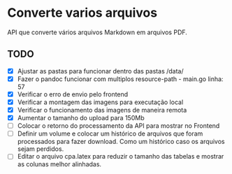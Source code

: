 # Converte varios arquivos

API que converte vários arquivos Markdown em arquivos PDF.


## TODO

- [x] Ajustar as pastas para funcionar dentro das pastas /data/
- [x] Fazer o pandoc funcionar com multiplos resource-path - main.go linha: 57
- [x] Verificar o erro de envio pelo frontend
- [x] Verificar a montagem das imagens para executação local
- [x] Verificar o funcionamento das imagens de maneira remota
- [x] Aumentar o tamanho do upload para 150Mb
- [ ] Colocar o retorno do processamento da API para mostrar no Frontend
- [ ] Definir um volume e colocar um histórico de arquivos que foram processados para fazer download. Como um histórico caso os arquivos sejam perdidos.
- [ ] Editar o arquivo cpa.latex para reduzir o tamanho das tabelas e mostrar as colunas melhor alinhadas.